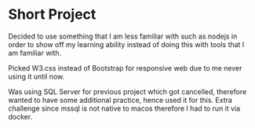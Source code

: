 # Short Project

Decided to use something that I am less familiar with such as nodejs in order to show off my learning ability instead of doing this with tools that I am familiar with.

Picked W3.css instead of Bootstrap for responsive web due to me never using it until now.

Was using SQL Server for previous project which got cancelled, therefore wanted to have some additional practice, hence used it for this. Extra challenge since mssql is not native to macos therefore I had to run it via docker.
